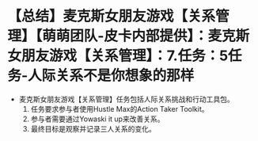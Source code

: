 # 【总结】麦克斯女朋友游戏【关系管理】【萌萌团队-皮卡内部提供】：麦克斯女朋友游戏【关系管理】：7.任务：5任务-人际关系不是你想象的那样

-   麦克斯女朋友游戏【关系管理】任务包括人际关系挑战和行动工具包。
    1.  任务要求参与者使用Hustle Max的Action Taker Toolkit。
    2.  参与者需要通过Yowaski it up来改善关系。
    3.  最终目标是观察并记录三人关系的变化。